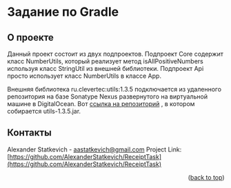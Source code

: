 # Задание по Gradle

## О проекте

Данный проект состоит из двух подпроектов. Подпроект Core содержит класс NumberUtils,
который реализует метод isAllPositiveNumbers используя класс StringUtil из внешней библиотеки.
Подпроект Api просто использует класс NumberUtils в классе App.

Внешняя библиотека ru.clevertec:utils:1.3.5
подключается из удаленного репозитория на базе Sonatype Nexus развернутого
на виртуальной машине в DigitalOcean. Вот [ссылка на репозиторий](https://github.com/AlexanderStatkevich/StringUtilsJar)
,
в котором собирается utils-1.3.5.jar.

## Контакты

Alexander Statkevich - aastatkevich@gmail.com
Project Link: [https://github.com/AlexanderStatkevich/ReceiptTask](https://github.com/AlexanderStatkevich/ReceiptTask)

<p align="right">(<a href="#readme-top">back to top</a>)</p>